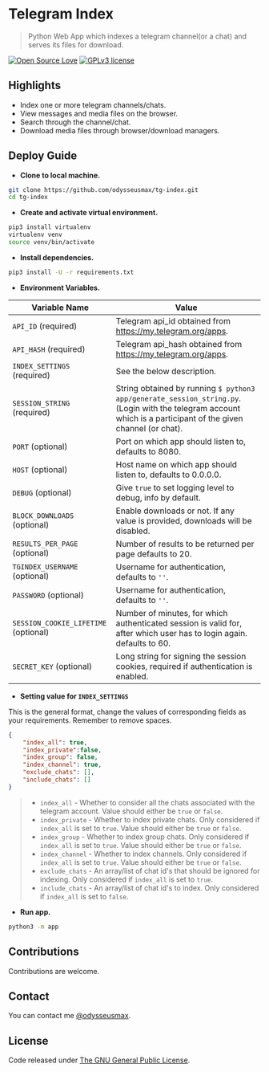 # Telegram Index

> Python Web App which indexes a telegram channel(or a chat) and serves its files for download.

[![Open Source Love](https://badges.frapsoft.com/os/v1/open-source.png?v=103)](.)  [![GPLv3 license](https://img.shields.io/badge/License-GPLv3-blue.svg)](LICENSE)

## Highlights

* Index one or more telegram channels/chats.
* View messages and media files on the browser.
* Search through the channel/chat.
* Download media files through browser/download managers.

## Deploy Guide

* **Clone to local machine.**

``` bash
git clone https://github.com/odysseusmax/tg-index.git
cd tg-index
```

* **Create and activate virtual environment.**

``` bash
pip3 install virtualenv
virtualenv venv
source venv/bin/activate
```

* **Install dependencies.**

``` bash
pip3 install -U -r requirements.txt
```

* **Environment Variables.**

| Variable Name | Value
|------------- | -------------
| `API_ID` (required) | Telegram api_id obtained from <https://my.telegram.org/apps>.
| `API_HASH` (required) | Telegram api_hash obtained from <https://my.telegram.org/apps>.
| `INDEX_SETTINGS` (required) | See the below description.
| `SESSION_STRING` (required) | String obtained by running `$ python3 app/generate_session_string.py`. (Login with the telegram account which is a participant of the given channel (or chat).
| `PORT` (optional) | Port on which app should listen to, defaults to 8080.
| `HOST` (optional) | Host name on which app should listen to, defaults to 0.0.0.0.
| `DEBUG` (optional) | Give `true` to set logging level to debug, info by default.
| `BLOCK_DOWNLOADS` (optional) | Enable downloads or not. If any value is provided, downloads will be disabled.
| `RESULTS_PER_PAGE` (optional) | Number of results to be returned per page defaults to 20.
| `TGINDEX_USERNAME` (optional) | Username for authentication, defaults to `''`.
| `PASSWORD` (optional) | Username for authentication, defaults to `''`.
| `SESSION_COOKIE_LIFETIME` (optional) | Number of minutes, for which authenticated session is valid for, after which user has to login again. defaults to 60.
| `SECRET_KEY` (optional) | Long string for signing the session cookies, required if authentication is enabled.

* **Setting value for `INDEX_SETTINGS`**

This is the general format, change the values of corresponding fields as your requirements. Remember to remove spaces.

``` json
{
    "index_all": true,
    "index_private":false,
    "index_group": false,
    "index_channel": true,
    "exclude_chats": [],
    "include_chats": []
}
```
>
> * `index_all` - Whether to consider all the chats associated with the telegram account. Value should either be `true` or `false`.
> * `index_private` - Whether to index private chats. Only considered if `index_all` is set to `true`. Value should either be `true` or `false`.
> * `index_group` - Whether to index group chats. Only considered if `index_all` is set to `true`. Value should either be `true` or `false`.
> * `index_channel` - Whether to index channels. Only considered if `index_all` is set to `true`. Value should either be `true` or `false`.
> * `exclude_chats` - An array/list of chat id's that should be ignored for indexing. Only considered if `index_all` is set to `true`.
> * `include_chats` - An array/list of chat id's to index. Only considered if `index_all` is set to `false`.

* **Run app.**

``` bash
python3 -m app
```

## Contributions

Contributions are welcome.

## Contact

You can contact me [@odysseusmax](https://tx.me/odysseusmax).

## License

Code released under [The GNU General Public License](LICENSE).
